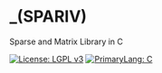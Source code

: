 # _(SPARIV) 
Sparse and Matrix Library in C 

[![License: LGPL v3](https://img.shields.io/badge/License-LGPL%20v3-Black.svg)](https://www.gnu.org/licenses/lgpl-3.0)
[![PrimaryLang: C](https://img.shields.io/badge/C-11-DarkCyan)](https://en.wikipedia.org/wiki/C11_(C_standard_revision))

